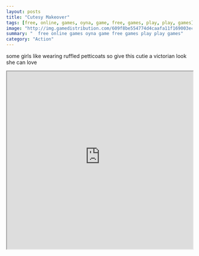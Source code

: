 ```yaml
---
layout: posts
title: "Cutesy Makeover"
tags: [free, online, games, oyna, game, free, games, play, play, games]
image: "http://img.gamedistribution.com/609f8be554774d4caafa11f169003ec5.jpg"
summary: "  free online games oyna game free games play play games"
category: "Action"
---
```


some girls like wearing ruffled petticoats so give this cutie a victorian look she can love

<iframe width="100%" height="480px;" src="http://flash.gamedistribution.com?game=609f8be554774d4caafa11f169003ec5"></iframe>